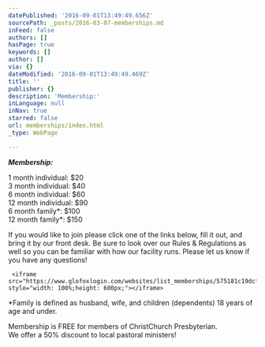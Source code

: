 ```yaml
---
datePublished: '2016-09-01T13:49:49.656Z'
sourcePath: _posts/2016-03-07-memberships.md
inFeed: false
authors: []
hasPage: true
keywords: []
author: []
via: {}
dateModified: '2016-09-01T13:49:49.469Z'
title: ''
publisher: {}
description: 'Membership:'
inLanguage: null
inNav: true
starred: false
url: memberships/index.html
_type: WebPage

---
```

_**Membership:**_

1 month individual: $20  
3 month individual: $40  
6 month individual: $60  
12 month individual: $90  
6 month family\*: $100  
12 month family\*: $150

If you would like to join please click one of the links below, fill it out, and bring it by our front desk. Be sure to look over our Rules & Regulations as well so you can be familiar with how our facility runs. Please let us know if you have any questions!

     <iframe src="https://www.glofoxlogin.com/websites/list_memberships/575181c19dcf4cf3508b456d" style="width: 100%;height: 600px;"></iframe> 
    

\*Family is defined as husband, wife, and children (dependents) 18 years of age and under.

Membership is FREE for members of ChristChurch Presbyterian.  
We offer a 50% discount to local pastoral ministers!